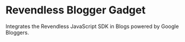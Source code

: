 # Revendless Blogger Gadget

Integrates the Revendless JavaScript SDK in Blogs powered by Google Bloggers.
